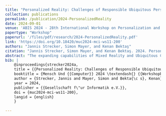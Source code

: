 ```yaml
---
title: "Personalized Reality: Challenges of Responsible Ubiquitous Personalization"
collection: publications
permalink: /publication/2024-PersonalizedReality
date: 2024-09-01
venue: 'ABIS 2024 - 28th International Workshop on Personalization and Recommendation at Mensch und Computer 2024'
papertype: "Workshop"
paperurl: '/files/pdf/research/2024-PersonalizedReality.pdf'
link: 'https://doi.org/10.18420/muc2024-mci-ws11-200'
authors: "Jannis Strecker, Simon Mayer, and Kenan Bektaş"
citation: "Jannis Strecker, Simon Mayer, and Kenan Bektaş. 2024. Personalized Reality: Challenges of Responsible Ubiquitous Personalization. In Proceedings of Mensch und Computer 2024 – Workshopband, Gesellschaft für Informatik e.V. (MuC'24). 5 pages. https://doi.org/10.18420/muc2024-mci-ws11-200"
abstract: "The expanding capabilities of Mixed Reality and Ubiquitous Computing technologies enable personalization to be increasingly integrated with physical reality in all areas of people's lives. While such ubiquitous personalization promises more inclusive, efficient, pleasurable, and safer everyday interaction, it may also entail serious societal consequences such as isolated perceptions of reality or a loss of control and agency. We present this paper to initiate a discussion towards the responsible creation of ubiquitous personalization experiences that mitigate these harmful implications while retaining the benefits of personalization. To this end, we present the concept of Personalized Reality (PR) to describe a perceived reality that has been adapted in response to personal user data. We provide avenues for future work, and list open questions and challenges towards the creation of responsible PR experiences."
bib: | 
    @inproceedings{strecker2024a,
    title = {{Personalized Reality: Challenges of Responsible Ubiquitous Personalization}},
    booktitle = {Mensch Und {{Computer}} 2024 \textendash{} {{Workshopband}}},
    author = {Strecker, Jannis and Mayer, Simon and Bekta{\c s}, Kenan},
    year = 2024,
    publisher = {{Gesellschaft f\"ur Informatik e.V.}},
    doi = {muc2024-mci-ws11-200},
    langid = {english}
    }
    
---
```

